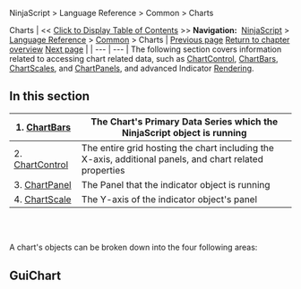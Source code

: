 ﻿
NinjaScript \> Language Reference \> Common \> Charts

Charts
| \<\< [Click to Display Table of Contents](chart.md) \>\> **Navigation:**     [NinjaScript](ninjascript-1.md) \> [Language Reference](language_reference_wip-1.md) \> [Common](common-1.md) \> Charts | [Previous page](tochartstring-1.md) [Return to chapter overview](common-1.md) [Next page](chartbars-1.md) |
| --- | --- |
The following section covers information related to accessing chart related data, such as [ChartControl](chartcontrol-1.md), [ChartBars](chartbars-1.md), [ChartScales](chartscale-1.md), and [ChartPanels](chartpanels-1.md), and advanced Indicator [Rendering](rendering-1.md).
 
## In this section
| 1\. [ChartBars](chartbars-1.md) | The Chart's Primary Data Series which the NinjaScript object is running |
| --- | --- |
| 2\. [ChartControl](chartcontrol-1.md) | The entire grid hosting the chart including the X\-axis, additional panels, and chart related properties |
| 3\. [ChartPanel](chartpanel-1.md) | The Panel that the indicator object is running |
| 4\. [ChartScale](chartscale-1.md) | The Y\-axis of the indicator object's panel |

 
## 
A chart's objects can be broken down into the four following areas:
 
## GuiChart

